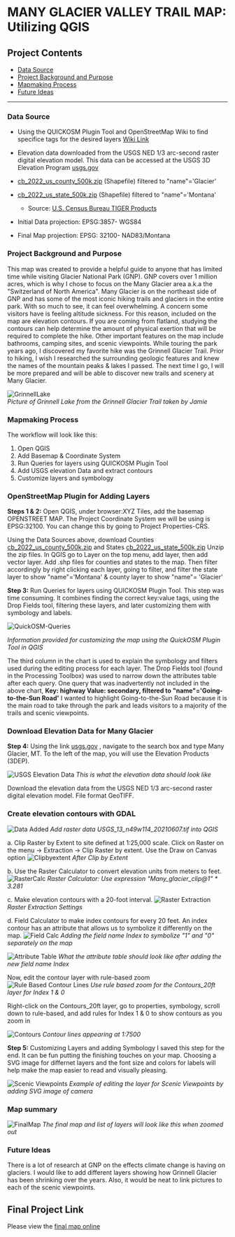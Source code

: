 # MANY GLACIER VALLEY TRAIL MAP: Utilizing QGIS 


## Project Contents

- [Data Source](#Data-Source)
- [Project Background and Purpose](#project-background-and-purpose)
- [Mapmaking Process](#Mapmaking-process)
- [Future Ideas](#Future-Ideas)

***

### Data Source

* Using the QUICKOSM Plugin Tool and OpenStreetMap Wiki to find specifice tags for the desired layers
[Wiki Link](https://wiki.openstreetmap.org/wiki )
* Elevation data downloaded from the USGS NED 1/3 arc-second raster digital elevation model. This data can be accessed at the USGS 3D Elevation Program [usgs.gov](https://apps.nationalmap.gov/downloader/)
* [cb_2022_us_county_500k.zip](https://www2.census.gov/geo/tiger/GENZ2022/shp/cb_2022_us_county_500k.zip) (Shapefile) filtered to "name"='Glacier'
* [cb_2022_us_state_500k.zip](https://www2.census.gov/geo/tiger/GENZ2022/shp/cb_2022_us_state_500k.zip) (Shapefile) filtered to "name"='Montana'
    * Source: [U.S. Census Bureau TIGER Products](https://www.census.gov/geographies/mapping-files/time-series/geo/cartographic-boundary.html) 

* Initial Data projection: EPSG:3857- WGS84
* Final Map projection: EPSG: 32100- NAD83/Montana

### Project Background and Purpose

This map was created to provide a helpful guide to anyone that has limited time while visiting Glacier National Park (GNP). GNP covers over 1 million acres, which is why I chose to focus on the Many Glacier area a.k.a the "Switzerland of North America". Many Glacier is on the northeast side of GNP and has some of the most iconic hiking trails and glaciers in the entire park. With so much to see, it can feel overwhelming. A concern some visitors have is feeling altitude sickness. For this reason, included on the map are elevation contours. If you are coming from flatland, studying the contours can help determine the amount of physical exertion that will be required to complete the hike. Other important features on the map include bathrooms, camping sites, and scenic viewpoints. While touring the park years ago, I discovered my favorite hike was the Grinnell Glacier Trail. Prior to hiking, I wish I researched the surrounding geologic features and knew the names of the mountain peaks & lakes I passed. The next time I go, I will be more prepared and will be able to discover new trails and scenery at Many Glacier.  

![GrinnellLake](Images/Grinnell_1.jpg)   
*Picture of Grinnell Lake from the Grinnell Glacier Trail taken by Jamie*

### Mapmaking Process
The workflow will look like this:
1. Open QGIS
2. Add Basemap & Coordinate System
3. Run Queries for layers using QUICKOSM Plugin Tool
4. Add USGS elevation Data and extract contours
5. Customize layers and symbology
   
### OpenStreetMap Plugin for Adding Layers

**Steps 1 & 2:** Open QGIS, under browser:XYZ Tiles, add the basemap OPENSTREET MAP.
The Project Coordinate System we will be using is EPSG:32100. You can change this by going to Project Properties-CRS.

Using the Data Sources above, download Counties [cb_2022_us_county_500k.zip](https://www2.census.gov/geo/tiger/GENZ2022/shp/cb_2022_us_county_500k.zip) and States [cb_2022_us_state_500k.zip](https://www2.census.gov/geo/tiger/GENZ2022/shp/cb_2022_us_state_500k.zip) 
Unzip the zip files. In QGIS go to Layer on the top menu, add layer, then add vector layer. Add .shp files for counties and states to the map. Then filter accordingly by right clicking each layer, going to filter, and filter the state layer to show "name"='Montana' & county layer to show "name"= 'Glacier'

**Step 3:** Run Queries for layers using QUICKOSM Plugin Tool.
This step was time consuming. It combines finding the correct key:value tags, using the Drop Fields tool, filtering these layers, and later customizing them with symbology and labels. 

![QuickOSM-Queries](Images/QUICKOSM_chart.png)

*Information provided for customizing the map using the QuickOSM Plugin Tool in QGIS*

The third column in the chart is used to explain the symbology and filters used during the editing process for each layer. The Drop Fields tool (found in the Processing Toolbox) was used to narrow down the attributes table after each query. One query that was inadvertently not included in the above chart, **Key: highway Value: secondary, filtered to "name"='Going-to-the-Sun Road'** I wanted to highlight Going-to-the-Sun Road because it is the main road to take through the park and leads visitors to a majority of the trails and scenic viewpoints.  

### Download Elevation Data for Many Glacier
**Step 4:** Using the link [usgs.gov](https://apps.nationalmap.gov/downloader/) , navigate to the search box and type Many Glacier, MT.
To the left of the map, you will use the Elevation Products (3DEP).

![USGS Elevation Data](Images/USGS_elevation_data1.png)
*This is what the elevation data should look like*

Download the elevation data from the USGS NED 1/3 arc-second raster digital elevation model. File format GeoTIFF.

### Create elevation contours with GDAL

![Data Added](Images/data_added.png)
*Add raster data USGS_13_n49w114_20210607.tif into QGIS*

   a.	Clip Raster by Extent to site defined at 1:25,000 scale. Click on Raster on the menu -> Extraction -> Clip Raster by extent. Use    the Draw on Canvas option
   ![Clipbyextent](Images/after_clip_by_extent.png)
  	*After Clip by Extent*
  	
   b.	Use the Raster Calculator to convert elevation units from meters to feet.
     ![RasterCalc](Images/raster_calc.png)
   *Raster Calculator: Use expression "Many_glacier_clip@1" * 3.281*
  	
   c.	Make elevation contours with a 20-foot interval.
   ![Raster Extraction](Images/extracting_contours.png)
   *Raster Extraction Settings*

   d.	Field Calculator to make index contours for every 20 feet. An index contour has an attribute that allows us to symbolize it             differently on the map.
   ![Field Calc](Images/field_calc.png)
*Adding the field name Index to symbolize "1" and "0" separately on the map*

![Attribute Table](Images/after_field_calc.png)
*What the attribute table should look like after adding the new field name Index*

Now, edit the contour layer with rule-based zoom
![Rule Based Contour Lines](Images/rule-based-contours.png)
*Use rule based zoom for the Contours_20ft layer for Index 1 & 0* 

Right-click on the Contours_20ft layer, go to properties, symbology, scroll down to rule-based, and add rules for Index 1 & 0 to show contours as you zoom in

![Contours](Images/contours_zoomedin.png)
*Contour lines appearing at 1:7500*

**Step 5:** Customizing Layers and adding Symbology
I saved this step for the end. It can be fun putting the finishing touches on your map. Choosing a SVG image for differnet layers and the font size and colors for labels will help make the map easier to read and visually pleasing. 

![Scenic Viewpoints](Images/symbology_viewpts.png)
*Example of editing the layer for Scenic Viewpoints by adding SVG image of camera*

### Map summary
![FinalMap](Images/FinalMap.png)
*The final map and list of layers will look like this when zoomed out*

### Future Ideas
There is a lot of research at GNP on the effects climate change is having on glaciers. I would like to add different layers showing how Grinnell Glacier has been shrinking over the years. Also, it would be neat to link pictures to each of the scenic viewpoints.

## Final Project Link

Please view the [final map online](www.github...)


[def]: #https://wiki.openstreetmap.org/wiki
